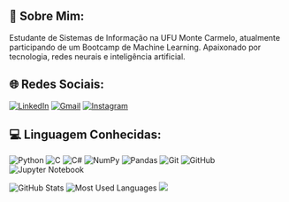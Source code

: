 ## 👋 Sobre Mim:
Estudante de Sistemas de Informação na UFU Monte Carmelo, atualmente participando de um Bootcamp de Machine Learning.
Apaixonado por tecnologia, redes neurais e inteligência artificial.


## 🌐 Redes Sociais:
[![LinkedIn](https://img.shields.io/badge/LinkedIn-%230077B5.svg?logo=linkedin&logoColor=white)](https://www.linkedin.com/in/ronny-gabryel-colatino-de-souza-5758272b8?utm_source=share&utm_campaign=share_via&utm_content=profile&utm_medium=android_app)
[![Gmail](https://img.shields.io/badge/Gmail-D14836?logo=gmail&logoColor=white)](mailto:ronnygabrielcolatino@gmail.com)
[![Instagram](https://img.shields.io/badge/Instagram-%23E4405F.svg?logo=Instagram&logoColor=white)](https://www.instagram.com/ronyn_biel/)

## 💻 Linguagem Conhecidas:
![Python](https://img.shields.io/badge/python-3670A0?style=for-the-badge&logo=python&logoColor=ffdd54) 
![C](https://img.shields.io/badge/c-%2300599C.svg?style=for-the-badge&logo=c&logoColor=white) 
![C#](https://img.shields.io/badge/c%23-%23239120.svg?style=for-the-badge&logo=csharp&logoColor=white) 
![NumPy](https://img.shields.io/badge/numpy-%23013243.svg?style=for-the-badge&logo=numpy&logoColor=white) 
![Pandas](https://img.shields.io/badge/pandas-%23150458.svg?style=for-the-badge&logo=pandas&logoColor=white) 
![Git](https://img.shields.io/badge/git-%23F05033.svg?style=for-the-badge&logo=git&logoColor=white) 
![GitHub](https://img.shields.io/badge/github-%23121011.svg?style=for-the-badge&logo=github&logoColor=white)
![Jupyter Notebook](https://img.shields.io/badge/jupyter-%23FA0F00.svg?style=for-the-badge&logo=jupyter&logoColor=white)

![GitHub Stats](https://github-readme-stats.vercel.app/api?username=RonnyGabryel&show_icons=true&theme=dark) 
![Most Used Languages](https://github-readme-stats.vercel.app/api/top-langs/?username=RonnyGabryel&theme=dark&hide_border=false&include_all_commits=true&count_private=false&layout=compact) 
![](https://github-readme-stats.vercel.app/api/top-langs/?username=RonnyGabryel&theme=dark&hide_border=false&include_all_commits=true&count_private=true&layout=compact&exclude_repo=repo-que-nao-quer-contar)
